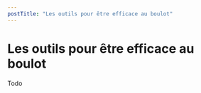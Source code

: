 ```yaml
---
postTitle: "Les outils pour être efficace au boulot"
---
```


# Les outils pour être efficace au boulot

Todo
